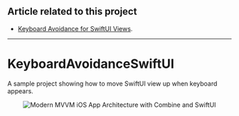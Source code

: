 ## Article related to this project

- [Keyboard Avoidance for SwiftUI Views](https://www.vadimbulavin.com/how-to-move-swiftui-view-text-field-up-when-keyboard-appears/).

---

# KeyboardAvoidanceSwiftUI

A sample project showing how to move SwiftUI view up when keyboard appears.

<p align="center">
  <img src="https://github.com/V8tr/ModernMVVM/blob/master/demo.gif" alt="Modern MVVM iOS App Architecture with Combine and SwiftUI"/>
</p>
